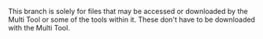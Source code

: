 This branch is solely for files that may be accessed or downloaded by the Multi Tool or some of the tools within it. These don't have to be downloaded with the Multi Tool.

